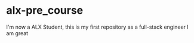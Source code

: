 # alx-pre_course
I'm now a ALX Student, this is my first repository as a full-stack engineer
I am great
